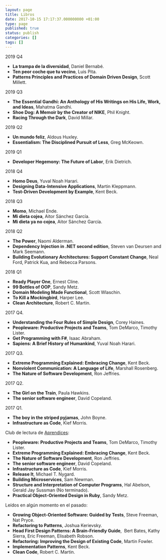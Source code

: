 ```yaml
---
layout: page
title: Libros
date: 2017-10-15 17:17:37.000000000 +01:00
type: page
published: true
status: publish
categories: []
tags: []
---
```



2019 Q4
*   **La trampa de la diversidad**, Daniel Bernabé.
*   **Ten peor coche que tu vecino**, Luis Pita.
*   **Patterns Principles and Practices of Domain Driven Design**, Scott Millett.

2019 Q3
*   **The Essential Gandhi: An Anthology of His Writings on His Life, Work, and Ideas**, Mahatma Gandhi.
*   **Shoe Dog: A Memoir by the Creator of NIKE**, Phil Knight.
*   **Racing Through the Dark**,  David Millar.

2019 Q2
*   **Un mundo feliz**, Aldous Huxley.
*   **Essentialism: The Disciplined Pursuit of Less**, Greg McKeown.

2019 Q1
*   **Developer Hegemony: The Future of Labor**, Erik Dietrich.

2018 Q4
*   **Homo Deus**, Yuval Noah Harari.
*   **Designing Data-Intensive Applications**, Martin Kleppmann.
*   **Test-Driven Development by Example**, Kent Beck.

2018 Q3
*   **Momo**, Michael Ende.
*   **Mi dieta cojea**, Aitor Sánchez García.
*   **Mi dieta ya no cojea**,  Aitor Sánchez García.

2018 Q2
*   **The Power**, Naomi Alderman.
*   **Dependency Injection in .NET second edition**, Steven van Deursen and Mark Seemann.
*   **Building Evolutionary Architectures: Support Constant Change**,  Neal Ford, Patrick Kua, and Rebecca Parsons.

2018 Q1
*   **Ready Player One**, Ernest Cline.
*   **99 Bottles of OOP**, Sandy Metz.
*   **Domain Modeling Made Functional**, Scott Wlaschin.
*   **To Kill a Mockingbird**, Harper Lee.
*   **Clean Architecture**, Robert C. Martin.

2017 Q4.
*   **Understanding the Four Rules of Simple Design**, Corey Haines.
*   **Peopleware: Productive Projects and Teams**, Tom DeMarco, Timothy Lister.
*   **Get Programming with F#**, Isaac Abraham.
*   **Sapiens: A Brief History of Humankind**, Yuval Noah Harari.

2017 Q3.

*   **Extreme Programming Explained: Embracing Change**, Kent Beck.
*   **Nonviolent Communication: A Language of Life**, Marshall Rosenberg.
*   **The Nature of Software Development**, Ron Jeffries.

2017 Q2.

*   **The Girl on the Train**, Paula Hawkins.
*   **The senior software engineer**, David Copeland.

2017 Q1.

*   **The boy in the striped pyjamas**, John Boyne.
*   **Infrastructure as Code**, Kief Morris.

Club de lectura de [Aprendices](https://plus.google.com/communities/114859785439968913587):

*   **Peopleware: Productive Projects and Teams**, Tom DeMarco, Timothy Lister.
*   **Extreme Programming Explained: Embracing Change**, Kent Beck.
*   **The Nature of Software Development**, Ron Jeffries.
*   **The senior software engineer**, David Copeland.
*   **Infrastructure as Code**, Kief Morris.
*   **Release It**, Michael T. Nygard.
*   **Building Microservices**, Sam Newman.
*   **Structure and Interpretation of Computer Programs**, Hal Abelson, Gerald Jay Sussman (No terminado).
*   **Practical Object-Oriented Design in Ruby**, Sandy Metz.

Leídos en algún momento en el pasado:

*   **Growing Object-Oriented Software: Guided by Tests**, Steve Freeman, Nat Pryce.
*   **Refactoring to Patterns**, Joshua Kerievsky.
*   **Head First Design Patterns: A Brain-Friendly Guide**,  Bert Bates, Kathy Sierra, Eric Freeman, Elisabeth Robson.
*   **Refactoring: Improving the Design of Existing Code**, Martin Fowler.
*   **Implementation Patterns**, Kent Beck.
*   **Clean Code**, Robert C. Martin.
